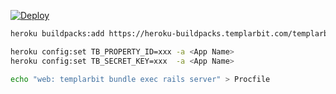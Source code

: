[![Deploy](https://www.herokucdn.com/deploy/button.svg)](https://heroku.com/deploy?template=https://github.com/sotayamashita/try-templarbit-buildpack.git)

```bash
heroku buildpacks:add https://heroku-buildpacks.templarbit.com/templarbit-agent-v4.tar.gz -a <App Name>
```

```bash
heroku config:set TB_PROPERTY_ID=xxx -a <App Name>
heroku config:set TB_SECRET_KEY=xxx  -a <App Name>
```

```bash
echo "web: templarbit bundle exec rails server" > Procfile
```
